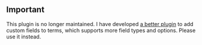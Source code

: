 ## Important

This plugin is no longer maintained. I have developed [a better plugin](https://metabox.io/plugins/mb-term-meta/) to add custom fields to terms, which supports more field types and options. Please use it instead.
